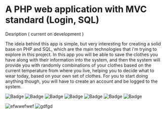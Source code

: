 # A PHP web application with MVC standard (Login, SQL)

Desription ( current on development ) 

The ideia behind this app is simple, but very interesting for creating a solid base on PHP and SQL, which are the main technologies that i'm trying to explore in this project.
In this app you will be able to save the clothes you have along with their information into the system, and then the system will provide you with randomly combinations of your clothes based on the current temperature from where you live, helping you to decide what to wear today, based on your own set of clothes. For you to start doing anything though, you will have to create an account and be logged to the system.

![Badge](https://img.shields.io/badge/PHP-6D42E8)
![Badge](https://img.shields.io/badge/SQL-FFFFFF)
![Badge](https://img.shields.io/badge/JavaScript-FFFF00)
![Badge](https://img.shields.io/badge/Axios-6E2BF2)
![Badge](https://img.shields.io/badge/Bootstrap-6E2BF2)
![Badge](https://img.shields.io/badge/HTML-E34F26)
![Badge](https://img.shields.io/badge/CSS-1572B6)

![efwwefwef](https://github.com/WelerM/build-look-mvc/assets/99507279/e97fe45a-ce00-4fee-9118-1979785c7c31)
![gdfgd](https://github.com/WelerM/PHP-MVC-CRUD-Login-System/assets/99507279/f58d736d-437e-43a3-8223-5724f57d8ddb)


